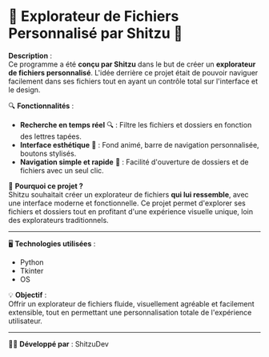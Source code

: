 # 🌟 **Explorateur de Fichiers Personnalisé par Shitzu** 🌟

**Description** :  
Ce programme a été **conçu par Shitzu** dans le but de créer un **explorateur de fichiers personnalisé**. L'idée derrière ce projet était de pouvoir naviguer facilement dans ses fichiers tout en ayant un contrôle total sur l'interface et le design.

🔍 **Fonctionnalités** :  
- **Recherche en temps réel** 🔍 : Filtre les fichiers et dossiers en fonction des lettres tapées.  
- **Interface esthétique** 🎨 : Fond animé, barre de navigation personnalisée, boutons stylisés.  
- **Navigation simple et rapide** 🚀 : Facilité d'ouverture de dossiers et de fichiers avec un seul clic.

📂 **Pourquoi ce projet ?**  
Shitzu souhaitait créer un explorateur de fichiers **qui lui ressemble**, avec une interface moderne et fonctionnelle. Ce projet permet d'explorer ses fichiers et dossiers tout en profitant d'une expérience visuelle unique, loin des explorateurs traditionnels.

---

🖥️ **Technologies utilisées** :  
- Python  
- Tkinter  
- OS  

💡 **Objectif** :  
Offrir un explorateur de fichiers fluide, visuellement agréable et facilement extensible, tout en permettant une personnalisation totale de l'expérience utilisateur.

---

👨‍💻 **Développé par** : ShitzuDev  
